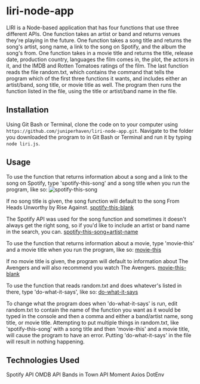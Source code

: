 # liri-node-app
LIRI is a Node-based application that has four functions that use three different APIs. One function takes an artist or band and returns venues they're playing in the future. One function takes a song title and returns the song's artist, song name, a link to the song on Spotify, and the album the song's from. One function takes in a movie title and returns the title, release date, production country, languages the film comes in, the plot, the actors in it, and the IMDB and Rotten Tomatoes ratings of the film. The last function reads the file random.txt, which contains the command that tells the program which of the first three functions it wants, and includes either an artist/band, song title, or movie title as well. The program then runs the function listed in the file, using the title or artist/band name in the file.

## Installation
Using Git Bash or Terminal, clone the code on to your computer using ```https://github.com/juniperhaven/liri-node-app.git```. Navigate to the folder you downloaded the program to in Git Bash or Terminal and run it by typing ```node liri.js```.

## Usage
To use the function that returns information about a song and a link to the song on Spotify, type 'spotify-this-song' and a song title when you run the program, like so:
![spotify-this-song](https://imgur.com/LnNKRuj.png)

If no song title is given, the song function will default to the song From Heads Unworthy by Rise Against.
[spotify-this-blank](https://imgur.com/FgVZlvX.png)

The Spotify API was used for the song function and sometimes it doesn't always get the right song, so if you'd like to include an artist or band name in the search, you can.
[spotify-this-song+artist-name](https://imgur.com/ODQ2cho.png)

To use the function that returns information about a movie, type 'movie-this' and a movie title when you run the program, like so:
[movie-this](https://imgur.com/xp7MS4u.png)

If no movie title is given, the program will default to information about The Avengers and will also recommend you watch The Avengers.
[movie-this-blank](https://imgur.com/rpfr7ln.png)

To use the function that reads random.txt and does whatever's listed in there, type 'do-what-it-says', like so:
[do-what-it-says](https://imgur.com/2fNvFMt.png)

To change what the program does when 'do-what-it-says' is run, edit random.txt to contain the name of the function you want as it would be typed in the console and then a comma and either a band/artist name, song title, or movie title.
Attempting to put multiple things in random.txt, like 'spotify-this-song' with a song title and then 'movie-this' and a movie title, will cause the program to have an error. Putting 'do-what-it-says' in the file will result in nothing happening.

## Technologies Used
Spotify API
OMDB API
Bands in Town API
Moment
Axios
DotEnv
